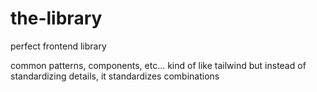 # the-library
perfect frontend library

common patterns, components, etc...
kind of like tailwind but instead of standardizing details, it standardizes combinations

